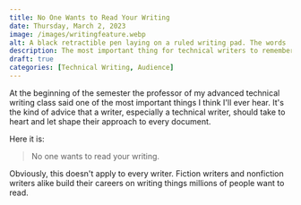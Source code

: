 ```yaml
---
title: No One Wants to Read Your Writing
date: Thursday, March 2, 2023
image: /images/writingfeature.webp
alt: A black retractible pen laying on a ruled writing pad. The words 'OMG, help meeee...' can be seen written in black near the top of the first sheet on the pad. The pad and pen sit on a wooden surface.
description: The most important thing for technical writers to remember.
draft: true
categories: [Technical Writing, Audience]
---
```


At the beginning of the semester the professor of my advanced technical writing
class said one of the most important things I think I'll ever hear. It's the
kind of advice that a writer, especially a technical writer, should take to
heart and let shape their approach to every document.

Here it is:

> No one wants to read your writing.

Obviously, this doesn't apply to every writer. Fiction writers and nonfiction
writers alike build their careers on writing things millions of people want to
read.
